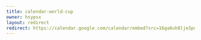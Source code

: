```yaml
---
title: calendar-world-cup
owner: hsypsx
layout: redirect
redirect: https://calendar.google.com/calendar/embed?src=16ga6uh8lje3pu4nq5jje778ck@group.calendar.google.com&mode=AGENDA
---
```

